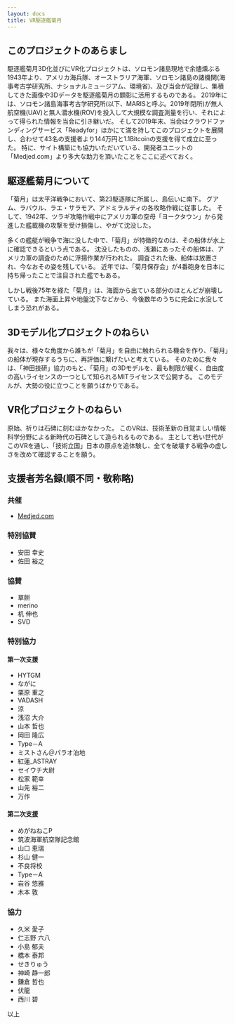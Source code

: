 ```yaml
---
layout: docs
title: VR駆逐艦菊月
---
```


## このプロジェクトのあらまし
駆逐艦菊月3D化並びにVR化プロジェクトは、ソロモン諸島現地で余燼燻ぶる1943年より、アメリカ海兵隊、オーストラリア海軍、ソロモン諸島の諸機関(海事考古学研究所、ナショナルミュージアム、環境省)、及び当会が記録し、集積してきた画像や3Dデータを駆逐艦菊月の顕彰に活用するものである。
2019年には、ソロモン諸島海事考古学研究所(以下、MARISと呼ぶ。2019年閉所)が無人航空機(UAV)と無人潜水機(ROV)を投入して大規模な調査測量を行い、それによって得られた情報を当会に引き継いだ。
そして2019年末、当会はクラウドファンディングサービス「Readyfor」ほかにて満を持してこのプロジェクトを展開し、合わせて43名の支援者より144万円と1.1Bitcoinの支援を得て成立に至った。
特に、サイト構築にも協力いただいている、開発者ユニットの「Medjed.com」より多大な助力を頂いたことをここに述べておく。

## 駆逐艦菊月について
「菊月」は太平洋戦争において、第23駆逐隊に所属し、島伝いに南下。
グアム、ラバウル、ラエ・サラモア、アドミラルティの各攻略作戦に従事した。
そして、1942年、ツラギ攻略作戦中にアメリカ軍の空母「ヨークタウン」から発進した艦載機の攻撃を受け損傷し、やがて沈没した。

多くの艦艇が戦争で海に没した中で、「菊月」が特徴的なのは、その船体が水上に確認できるという点である。
沈没したものの、浅瀬にあったその船体は、アメリカ軍の調査のために浮揚作業が行われた。
調査された後、船体は放置され、今なおその姿を残している。
近年では、「菊月保存会」が4番砲身を日本に持ち帰ったことで注目された艦でもある。

しかし戦後75年を経た「菊月」は、海面から出ている部分のほとんどが崩壊している。
また海面上昇や地盤沈下などから、今後数年のうちに完全に水没してしまう恐れがある。

## 3Dモデル化プロジェクトのねらい
我々は、様々な角度から誰もが「菊月」を自由に触れられる機会を作り、「菊月」の船体が現存するうちに、再評価に繋げたいと考えている。
そのために我々は、「神田技研」協力のもと、「菊月」の3Dモデルを、最も制限が緩く、自由度の高いライセンスの一つとして知られるMITライセンスで公開する。
このモデルが、大勢の役に立つことを願うばかりである。

## VR化プロジェクトのねらい
原始、祈りは石碑に刻むほかなかった。
このVRは、技術革新の目覚ましい情報科学分野による新時代の石碑として造られるものである。
主として若い世代がこのVRを通し、「技術立国」日本の原点を追体験し、全てを破壊する戦争の虚しさを改めて確認することを願う。

## 支援者芳名録(順不同・敬称略)

### 共催
- <a href="https://web.medjed.com/">Medjed.com</a>

### 特別協賛
- 安田 幸史
- 佐田 裕之

### 協賛
- 草餅
- merino
- 机 伸也
- SVD

### 特別協力

#### 第一次支援
- HYTGM
- ながに
- 栗原 重之
- VADASH
- 涼
- 浅沼 大介
- 山本 哲也
- 岡田 隆広
- Type－A
- ミストさん＠パラオ泊地
- 紅蓮_ASTRAY
- セイウチ大尉
- 松家 範幸
- 山先 裕二
- 万作

#### 第二次支援
- めがねねこP
- 筑波海軍航空隊記念館
- 山口 恵瑞
- 杉山 健一
- 不良将校
- Type－A
- 岩谷 悠雅
- 木本 敦

### 協力
- 久米 愛子
- 仁志野 六八
- 小島 郁夫
- 橋本 泰邦
- せきりゅう
- 神崎 静一郎
- 鎌倉 哲也
- 伏龍
- 西川 碧

以上
